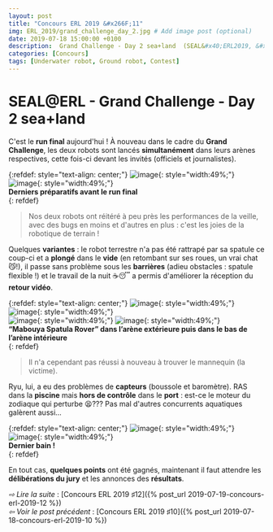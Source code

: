 ```yaml
---
layout: post
title: "Concours ERL 2019 &#x266F;11"
img: ERL_2019/grand_challenge_day_2.jpg # Add image post (optional)
date: 2019-07-18 15:00:00 +0100
description:  Grand Challenge - Day 2 sea+land  (SEAL&#x40;ERL2019, &#x266F;11)
categories: [Concours]
tags: [Underwater robot, Ground robot, Contest]
---
```



# SEAL&#x40;ERL -  Grand Challenge - Day 2 sea+land 
 
C'est le **run final** aujourd'hui ! À nouveau dans le cadre du **Grand Challenge**, les deux robots sont lancés **simultanément** dans leurs arènes respectives, cette fois-ci devant les invités (officiels et journalistes). 


{:refdef: style="text-align: center;"}
![image]({{site.baseurl}}/assets/img/ERL_2019/grand_challenge_land_ready_03.jpg){: style="width:49%;"} ![image]({{site.baseurl}}/assets/img/ERL_2019/grand_challenge_land_ready_04.jpg){: style="width:49%;"}<br/> 
**Derniers préparatifs avant le run final**<br/>
{: refdef}


> Nos deux robots ont réitéré à peu près les performances de la veille, avec des bugs en moins et d'autres en plus : c'est les joies de la robotique de terrain ! 


Quelques **variantes** : le robot terrestre n'a pas été rattrapé par sa spatule ce coup-ci et a **plongé** dans le **vide** (en retombant sur ses roues, un vrai chat 😼!), il passe sans problème sous les **barrières** (adieu obstacles : spatule flexible !) et le travail de la nuit ☕😴 a permis d'améliorer la réception du **retour vidéo**. 

{:refdef: style="text-align: center;"}
![image]({{site.baseurl}}/assets/img/ERL_2019/grand_challenge_land_run_05.jpg){: style="width:49%;"} ![image]({{site.baseurl}}/assets/img/ERL_2019/grand_challenge_land_run_06.jpg){: style="width:49%;"}<br/> 
![image]({{site.baseurl}}/assets/img/ERL_2019/grand_challenge_land_run_07.jpg){: style="width:49%;"} ![image]({{site.baseurl}}/assets/img/ERL_2019/grand_challenge_land_run_08.jpg){: style="width:49%;"}<br/> 
**“Mabouya Spatula Rover” dans l’arène extérieure puis dans le bas de l’arène intérieure**<br/>
{: refdef}



> Il n'a cependant pas réussi à nouveau à trouver le mannequin (la victime). 


Ryu, lui, a eu des problèmes de **capteurs** (boussole et baromètre). RAS dans la **piscine** mais **hors de contrôle** dans le **port** : est-ce le moteur du zodiaque qui perturbe 😫??? Pas mal d'autres concurrents aquatiques galèrent aussi...

{:refdef: style="text-align: center;"}
![image]({{site.baseurl}}/assets/img/ERL_2019/grand_challenge_underwater_ready_02.jpg){: style="width:49%;"} ![image]({{site.baseurl}}/assets/img/ERL_2019/grand_challenge_underwater_run_03.jpg){: style="width:49%;"}<br/> 
**Dernier bain !**<br/>
{: refdef}

En tout cas, **quelques points** ont été gagnés, maintenant il faut attendre les **délibérations du jury** et les annonces des **résultats**.


*&#x21E8; Lire la suite* : [Concours ERL 2019 &#x266F;12]({% post_url 2019-07-19-concours-erl-2019-12 %}) <br/>
*&#x21E6; Voir le post précédent* : [Concours ERL 2019 &#x266F;10]({% post_url 2019-07-18-concours-erl-2019-10 %})


<!-- *&#x2192; Découvrir l'édition 2020* : [Concours ERL 2020 &#x266F;O1]({% post_url 2019-07-13-concours-erl-2019-01 %}) -->
<!-- *&#x2192; Revivre l'édition 2019* : [Concours ERL 2019 &#x266F;O1]({% post_url 2019-07-13-concours-erl-2019-01 %}) -->